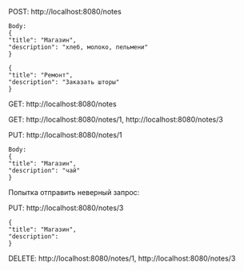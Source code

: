 POST: http://localhost:8080/notes
    
    Body:
    {
    "title": "Магазин",
    "description": "хлеб, молоко, пельмени"
    }
    
    {
    "title": "Ремонт",
    "description": "Заказать шторы"
    }

GET: http://localhost:8080/notes

GET: http://localhost:8080/notes/1, http://localhost:8080/notes/3

PUT: http://localhost:8080/notes/1
    
    Body:
    {
    "title": "Магазин",
    "description": "чай"
    }


Попытка отправить неверный запрос:

PUT: http://localhost:8080/notes/3

    {
    "title": "Магазин",
    "description":
    }

DELETE: http://localhost:8080/notes/1, http://localhost:8080/notes/3
